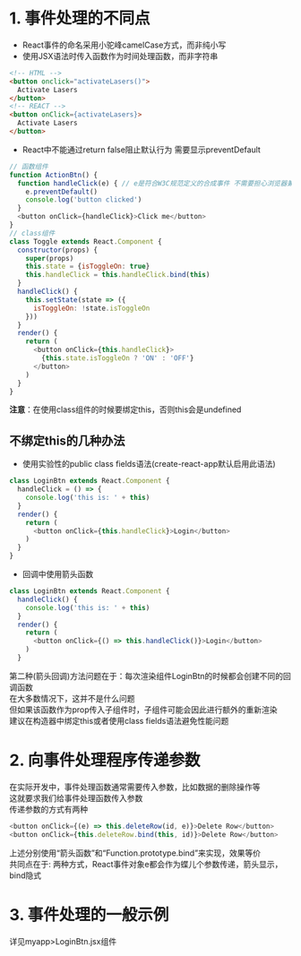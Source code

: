 # 1. 事件处理的不同点
- React事件的命名采用小驼峰camelCase方式，而非纯小写
- 使用JSX语法时传入函数作为时间处理函数，而非字符串
````html
<!-- HTML -->
<button onclick="activateLasers()">
  Activate Lasers
</button>
<!-- REACT -->
<button onClick={activateLasers}>
  Activate Lasers
</button>
````
- React中不能通过return false阻止默认行为 需要显示preventDefault
````Javascript
// 函数组件
function ActionBtn() {
  function handleClick(e) { // e是符合W3C规范定义的合成事件 不需要担心浏览器兼容问题
    e.preventDefault()
    console.log('button clicked')
  }
  <button onClick={handleClick}>Click me</button>
}
// class组件
class Toggle extends React.Component {
  constructor(props) {
    super(props)
    this.state = {isToggleOn: true}
    this.handleClick = this.handleClick.bind(this)
  }
  handleClick() {
    this.setState(state => ({
      isToggleOn: !state.isToggleOn
    }))
  }
  render() {
    return (
      <button onClick={this.handleClick}>
        {this.state.isToggleOn ? 'ON' : 'OFF'}
      </button>
    )
  }
}
````
**注意**：在使用class组件的时候要绑定this，否则this会是undefined
## 不绑定this的几种办法
- 使用实验性的public class fields语法(create-react-app默认启用此语法)
````Javascript
class LoginBtn extends React.Component {
  handleClick = () => {
    console.log('this is: ' + this)
  }
  render() {
    return (
      <button onClick={this.handleClick}>Login</button>
    )
  }
}
````
- 回调中使用箭头函数
````Javascript
class LoginBtn extends React.Component {
  handleClick() {
    console.log('this is: ' + this)
  }
  render() {
    return (
      <button onClick={() => this.handleClick()}>Login</button>
    )
  }
````
第二种(箭头回调)方法问题在于：每次渲染组件LoginBtn的时候都会创建不同的回调函数  
在大多数情况下，这并不是什么问题  
但如果该函数作为prop传入子组件时，子组件可能会因此进行额外的重新渲染  
建议在构造器中绑定this或者使用class fields语法避免性能问题

# 2. 向事件处理程序传递参数
在实际开发中，事件处理函数通常需要传入参数，比如数据的删除操作等  
这就要求我们给事件处理函数传入参数  
传递参数的方式有两种  
````Javascript
<button onClick={(e) => this.deleteRow(id, e)}>Delete Row</button>  
<button onClick={this.deleteRow.bind(this, id)}>Delete Row</button>
````
上述分别使用“箭头函数”和“Function.prototype.bind”来实现，效果等价  
共同点在于: 两种方式，React事件对象e都会作为蝶儿个参数传递，箭头显示，bind隐式
# 3. 事件处理的一般示例
详见myapp>LoginBtn.jsx组件